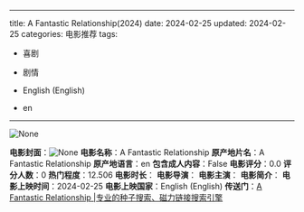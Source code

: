 
---
title: A Fantastic Relationship(2024)
date: 2024-02-25
updated: 2024-02-25
categories: 电影推荐
tags:

- 喜剧
- 剧情

- English (English)
- en
---

<img src="https://image.tmdb.org/t/p/originalNone" alt="None" title="None">

**电影封面**：<img src="https://image.tmdb.org/t/p/w200None" alt="None" title="None">
**电影名称**：A Fantastic Relationship
**原产地片名**：A Fantastic Relationship
**原产地语言**：en
**包含成人内容**：False
**电影评分**：0.0
**评分人数**：0
**热门程度**：12.506
**电影时长**：
**电影导演**：
**电影主演**：
**电影简介**：
**电影上映时间**：2024-02-25
**电影上映国家**：English (English)
**传送门**：[A Fantastic Relationship |专业的种子搜索、磁力链接搜索引擎](https://movie.amd794.com:2083/?search=A%20Fantastic%20Relationship&ordering=&mode=match_phrase&page_size=10&page=1)

